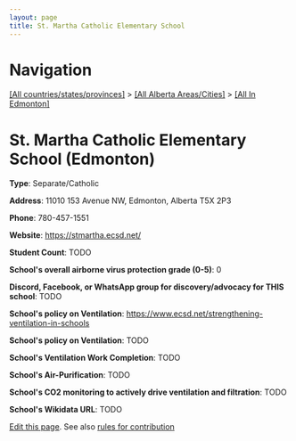 ```yaml
---
layout: page
title: St. Martha Catholic Elementary School
---
```

# Navigation

[[All countries/states/provinces]](../../..) > [[All Alberta Areas/Cities]](../..) > [[All In Edmonton]](..)

# St. Martha Catholic Elementary School (Edmonton)

**Type**: Separate/Catholic

**Address**: 11010 153 Avenue NW, Edmonton, Alberta T5X 2P3

**Phone**: 780-457-1551

**Website**: <https://stmartha.ecsd.net/>

**Student Count**: TODO

**School's overall airborne virus protection grade (0-5)**: 0

**Discord, Facebook, or WhatsApp group for discovery/advocacy for THIS school**: TODO

**School's policy on Ventilation**: <https://www.ecsd.net/strengthening-ventilation-in-schools>

**School's policy on Ventilation**: TODO

**School's Ventilation Work Completion**: TODO

**School's Air-Purification**: TODO

**School's CO2 monitoring to actively drive ventilation and filtration**: TODO

**School's Wikidata URL**: TODO


[Edit this page](https://github.com/ventilate-schools/AB/edit/main/./Edmonton/St._Martha_Catholic_Elementary_School.md). See also [rules for contribution](../../../contribution-rules/)